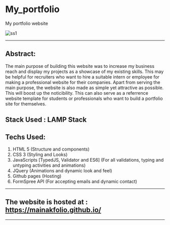 # My_portfolio
My portfolio website

![ss1](https://user-images.githubusercontent.com/64016811/114224187-62fbb180-998e-11eb-87a6-fb91371b32f8.jpg)

<hr>

## Abstract:
The main purpose of building this website was to increase my business reach and display my projects as a showcase of my existing skills. This may be helpful for recruiters who want to hire a suitable intern or employee for making a professional website for their companies. Apart from serving the main purpose, the website is also made as simple yet attractive as possible. This will boost up the noticibility. This can also serve as a referrence website template for students or professionals who want to build a portfolio site for themselves.

## Stack Used : LAMP Stack

## Techs Used:

<ol>
  <li>HTML 5 (Structure and components)</li>
  <li>CSS 3 (Styling and Looks)</li>
  <li>JavaScripts [TypedJS, Validator and ES6] (For all validations, typing and untyping activities and animations)</li>
  <li>JQuery (Animations and dynamic look and feel)</li>
  <li>Github pages (Hosting)</li>
  <li>FormSpree API (For accepting emails and dynamic contact)</li>
  </ol>
 
<hr>

## The website is hosted at : https://mainakfolio.github.io/

<hr>

